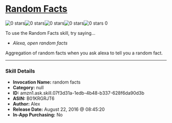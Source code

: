 # [Random Facts](http://alexa.amazon.com/#skills/amzn1.ask.skill.07f3d31a-1edb-4b48-b337-628f6da90d3b)
![0 stars](../../images/ic_star_border_black_18dp_1x.png)![0 stars](../../images/ic_star_border_black_18dp_1x.png)![0 stars](../../images/ic_star_border_black_18dp_1x.png)![0 stars](../../images/ic_star_border_black_18dp_1x.png)![0 stars](../../images/ic_star_border_black_18dp_1x.png) 0

To use the Random Facts skill, try saying...

* *Alexa, open random facts*

Aggregation of random facts when you ask alexa to tell you a random fact.

***

### Skill Details

* **Invocation Name:** random facts
* **Category:** null
* **ID:** amzn1.ask.skill.07f3d31a-1edb-4b48-b337-628f6da90d3b
* **ASIN:** B01KRGRJT6
* **Author:** Alex
* **Release Date:** August 22, 2016 @ 08:45:20
* **In-App Purchasing:** No
